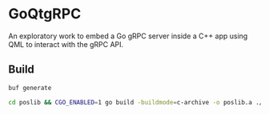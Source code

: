 # GoQtgRPC

An exploratory work to embed a Go gRPC server inside a C++ app using QML to interact with the gRPC API.


## Build

```sh
buf generate

cd poslib && CGO_ENABLED=1 go build -buildmode=c-archive -o poslib.a ./poslib.go
```
